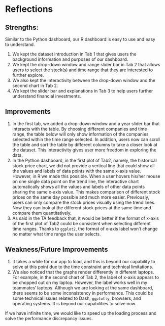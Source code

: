 # Reflections

## Strengths:
Similar to the Python dashboard, our R dashboard is easy to use and easy to understand. 
1.	We kept the dataset introduction in Tab 1 that gives users the background information and purposes of our dashboard.
2.	We kept the drop-down window and range slider bar in Tab 2 that allows users to select the stock(s) and time range that they are interested to further explore.
3.	We also kept the interactivity between the drop-down window and the second chart in Tab 2.
4.	We kept the slider bar and explanations in Tab 3 to help users further understand financial investments.  

## Improvements 

1.	In the first tab, we added a drop-down window and a year slider bar that interacts with the table. By choosing different companies and time range, the table below will only show information of the companies selected within the time range selected. In addition, users now can scroll the table and sort the table by different columns to take a closer look at the dataset. This interactivity gives user more freedom in exploring the data.
2.	In the Python dashboard, in the first plot of Tab2, namely, the historical stock price chart, we did not provide a vertical line that could show all the values and labels of data points with the same x-axis value. However, in R we made this possible. When a user hovers his/her mouse on one single data point on the trend line, the interactive chart automatically shows all the values and labels of other data points sharing the same x-axis value. This makes comparison of different stock prices on the same day possible and much more easier. Previously, users can only compare the stock prices visually using the trend lines. Now they can look at the different stock prices at the same time and compare them quantitatively.   
3.	As said in the TA feedback that, it would be better if the format of x-axis of the first plot of Tab2 could be consistent when selecting different time ranges. Thanks to `ggplot2`, the format of x-axis label won’t change no matter what time range the user selects. 

## Weakness/Future Improvements
1.	It takes a while for our app to load, and this is beyond our capability to solve at this point due to the time constraint and technical limitations. 
2.	We also noticed that the graphs render differently in different laptops. For example, in the second chart of Tab 2, the label of x-axis appears to be chopped out on my laptop. However, the label works well in my teammates’ laptops. Although we are looking at the same dashboard, there seems to be some inconsistency in performance. This could be some technical issues related to Dash, `ggplotly`, browsers, and operating systems. It is beyond our capabilities to solve now. 

If we have infinite time, we would like to speed up the loading process and solve the performance discrepancy issues.



